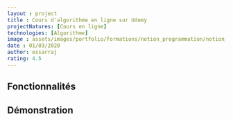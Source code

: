 ```yaml
---
layout : project
title : Cours d'algorithme en ligne sur Udemy
projectNatures: [Cours en ligne]
technologies: [Algorithme]
image : assets/images/portfolio/formations/notion_programmation/notion_programmation_algorithme_750.jpg
date : 01/03/2020
author: essarraj
rating: 4.5
---
```


## Fonctionnalités

## Démonstration